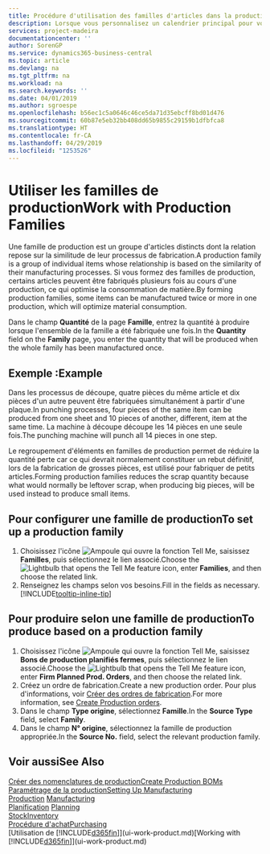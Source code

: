 ```yaml
---
title: Procédure d'utilisation des familles d'articles dans la production | Microsoft Docs
description: Lorsque vous personnalisez un calendrier principal pour votre compagnie ou pour l'un de ses partenaires commerciaux, votre tâche consiste essentiellement à modifier l'état des jours ouvrés et chômés.
services: project-madeira
documentationcenter: ''
author: SorenGP
ms.service: dynamics365-business-central
ms.topic: article
ms.devlang: na
ms.tgt_pltfrm: na
ms.workload: na
ms.search.keywords: ''
ms.date: 04/01/2019
ms.author: sgroespe
ms.openlocfilehash: b56ec1c5a0646c46ce5da71d35ebcff8bd01d476
ms.sourcegitcommit: 60b87e5eb32bb408dd65b9855c29159b1dfbfca8
ms.translationtype: HT
ms.contentlocale: fr-CA
ms.lasthandoff: 04/29/2019
ms.locfileid: "1253526"
---
```

# <a name="work-with-production-families"></a><span data-ttu-id="b6232-103">Utiliser les familles de production</span><span class="sxs-lookup"><span data-stu-id="b6232-103">Work with Production Families</span></span>
<span data-ttu-id="b6232-104">Une famille de production est un groupe d'articles distincts dont la relation repose sur la similitude de leur processus de fabrication.</span><span class="sxs-lookup"><span data-stu-id="b6232-104">A production family is a group of individual items whose relationship is based on the similarity of their manufacturing processes.</span></span> <span data-ttu-id="b6232-105">Si vous formez des familles de production, certains articles peuvent être fabriqués plusieurs fois au cours d'une production, ce qui optimise la consommation de matière.</span><span class="sxs-lookup"><span data-stu-id="b6232-105">By forming production families, some items can be manufactured twice or more in one production, which will optimize material consumption.</span></span>

<span data-ttu-id="b6232-106">Dans le champ **Quantité** de la page **Famille**, entrez la quantité à produire lorsque l'ensemble de la famille a été fabriquée une fois.</span><span class="sxs-lookup"><span data-stu-id="b6232-106">In the **Quantity** field on the **Family** page, you enter the quantity that will be produced when the whole family has been manufactured once.</span></span>

## <a name="example"></a><span data-ttu-id="b6232-107">Exemple :</span><span class="sxs-lookup"><span data-stu-id="b6232-107">Example</span></span>
<span data-ttu-id="b6232-108">Dans les processus de découpe, quatre pièces du même article et dix pièces d'un autre peuvent être fabriquées simultanément à partir d'une plaque.</span><span class="sxs-lookup"><span data-stu-id="b6232-108">In punching processes, four pieces of the same item can be produced from one sheet and 10 pieces of another, different, item at the same time.</span></span> <span data-ttu-id="b6232-109">La machine à découpe découpe les 14 pièces en une seule fois.</span><span class="sxs-lookup"><span data-stu-id="b6232-109">The punching machine will punch all 14 pieces in one step.</span></span>

<span data-ttu-id="b6232-110">Le regroupement d'éléments en familles de production permet de réduire la quantité perte car ce qui devrait normalement constituer un rebut définitif, lors de la fabrication de grosses pièces, est utilisé pour fabriquer de petits articles.</span><span class="sxs-lookup"><span data-stu-id="b6232-110">Forming production families reduces the scrap quantity because what would normally be leftover scrap, when producing big pieces, will be used instead to produce small items.</span></span>

## <a name="to-set-up-a-production-family"></a><span data-ttu-id="b6232-111">Pour configurer une famille de production</span><span class="sxs-lookup"><span data-stu-id="b6232-111">To set up a production family</span></span>
1. <span data-ttu-id="b6232-112">Choisissez l'icône ![Ampoule qui ouvre la fonction Tell Me](media/ui-search/search_small.png "Dites-moi ce que vous voulez faire"), saisissez **Familles**, puis sélectionnez le lien associé.</span><span class="sxs-lookup"><span data-stu-id="b6232-112">Choose the ![Lightbulb that opens the Tell Me feature](media/ui-search/search_small.png "Tell me what you want to do") icon, enter **Families**, and then choose the related link.</span></span>
2. <span data-ttu-id="b6232-113">Renseignez les champs selon vos besoins.</span><span class="sxs-lookup"><span data-stu-id="b6232-113">Fill in the fields as necessary.</span></span> [!INCLUDE[tooltip-inline-tip](includes/tooltip-inline-tip_md.md)]

## <a name="to-produce-based-on-a-production-family"></a><span data-ttu-id="b6232-114">Pour produire selon une famille de production</span><span class="sxs-lookup"><span data-stu-id="b6232-114">To produce based on a production family</span></span>
1. <span data-ttu-id="b6232-115">Choisissez l'icône ![Ampoule qui ouvre la fonction Tell Me](media/ui-search/search_small.png "Dites-moi ce que vous voulez faire"), saisissez **Bons de production planifiés fermes**, puis sélectionnez le lien associé.</span><span class="sxs-lookup"><span data-stu-id="b6232-115">Choose the ![Lightbulb that opens the Tell Me feature](media/ui-search/search_small.png "Tell me what you want to do") icon, enter **Firm Planned Prod. Orders**, and then choose the related link.</span></span>
2. <span data-ttu-id="b6232-116">Créez un ordre de fabrication.</span><span class="sxs-lookup"><span data-stu-id="b6232-116">Create a new production order.</span></span> <span data-ttu-id="b6232-117">Pour plus d'informations, voir [Créer des ordres de fabrication](production-how-to-create-production-orders.md).</span><span class="sxs-lookup"><span data-stu-id="b6232-117">For more information, see [Create Production orders](production-how-to-create-production-orders.md).</span></span>
3. <span data-ttu-id="b6232-118">Dans le champ **Type origine**, sélectionnez **Famille**.</span><span class="sxs-lookup"><span data-stu-id="b6232-118">In the **Source Type** field, select **Family**.</span></span>  
4. <span data-ttu-id="b6232-119">Dans le champ **N° origine**, sélectionnez la famille de production appropriée.</span><span class="sxs-lookup"><span data-stu-id="b6232-119">In the **Source No.** field, select the relevant production family.</span></span>

## <a name="see-also"></a><span data-ttu-id="b6232-120">Voir aussi</span><span class="sxs-lookup"><span data-stu-id="b6232-120">See Also</span></span>
[<span data-ttu-id="b6232-121">Créer des nomenclatures de production</span><span class="sxs-lookup"><span data-stu-id="b6232-121">Create Production BOMs</span></span>](production-how-to-create-production-boms.md)  
[<span data-ttu-id="b6232-122">Paramétrage de la production</span><span class="sxs-lookup"><span data-stu-id="b6232-122">Setting Up Manufacturing</span></span>](production-configure-production-processes.md)  
<span data-ttu-id="b6232-123">[Production](production-manage-manufacturing.md)  </span><span class="sxs-lookup"><span data-stu-id="b6232-123">[Manufacturing](production-manage-manufacturing.md)  </span></span>  
<span data-ttu-id="b6232-124">[Planification](production-planning.md) </span><span class="sxs-lookup"><span data-stu-id="b6232-124">[Planning](production-planning.md) </span></span>  
[<span data-ttu-id="b6232-125">Stock</span><span class="sxs-lookup"><span data-stu-id="b6232-125">Inventory</span></span>](inventory-manage-inventory.md)  
[<span data-ttu-id="b6232-126">Procédure d'achat</span><span class="sxs-lookup"><span data-stu-id="b6232-126">Purchasing</span></span>](purchasing-manage-purchasing.md)  
<span data-ttu-id="b6232-127">[Utilisation de [!INCLUDE[d365fin](includes/d365fin_md.md)]](ui-work-product.md)</span><span class="sxs-lookup"><span data-stu-id="b6232-127">[Working with [!INCLUDE[d365fin](includes/d365fin_md.md)]](ui-work-product.md)</span></span>
